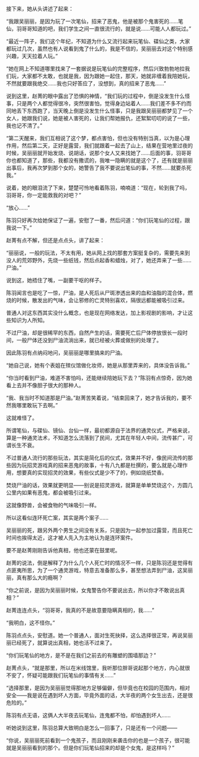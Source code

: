 接下来，她从头讲述了起来：

“我跟吴丽丽，是因为玩了一次笔仙，招来了恶鬼，他是被那个鬼害死的……笔仙，羽哥哥知道的吧，我们学生之间一直很流行的，就是说……可能人人都玩过。”

“最近一阵子，我们这个年纪，不知道为什么又流行起来玩笔仙、碟仙之类，大家都玩过几次，虽然也有人说看到鬼了什么的，我是不信的，吴丽丽去对这个特别感兴趣，天天拉着人玩。”

“她在网上不知道哪里找来了一套据说是玩笔仙的完整程序，然后兴致勃勃地拉我们玩，大家都不太敢，也就是我，因为跟她一起住，那天，她就非缠着我陪她玩，不然就要跟我绝交……我也只好答应了，没想到，真的招来了恶鬼……”

说到这里，赵菁的眼中露出了恐惧的神情，“我们玩的过程中，倒是没发生什么怪事，只是两个人都觉得很冷，突然很害怕，觉得身边站着人……我们差不多不约而同地丢下东西跑了，当天晚上倒是没发生什么怪事，只是我跟吴丽丽都梦见了一个女人，她跟我们说，她是被人害死的，让我们帮她报仇，还絮絮叨叨的说了一些，我也记不清了。”

“第二天醒来，我们互相说了这个梦，都点害怕，但也没有特别当真，以为是心理作用，然后第二天，正好是露营，我们就跟着一起去了山上，结果在营地里过夜的时候，吴丽丽就开始发烧、说胡话，说那个女人又来找她了……后面的事，羽哥哥你也都知道了，那些，我都没有撒谎的，我唯一隐瞒的就是这个了，还有就是丽丽出事后，我再次梦到那个女的，她警告了我不要说出笔仙的事，不然……就要杀死我。”

说着，她的眼泪流了下来，楚楚可怜地看着陈羽，喃喃道：“现在，轮到我了吗，羽哥哥，你一定能救我的对吧？”

“放心……”

陈羽只好再次给她保证了一遍，安慰了一番，然后问道：“你们玩笔仙的过程，跟我说一下。”

赵菁有点不解，但还是点点头，讲了起来：

“丽丽说，一般的玩法，不太有用，她从网上找的那套方案挺复杂的，需要先来到没人的荒郊野外，先烧一些纸钱，然后点起香和蜡烛，对了，她还弄来了一些……尸油。”

说到这，她捂住了嘴，一副要干呕的样子。

陈羽闻言也是吃了一惊，尸油，是人死后从尸斑渗透出来的血和油脂的混合体，燃烧的时候，散发出的气味，会让邪修的亡灵特别喜欢，隔很远都能被吸引过来。

普通人对这东西其实没什么概念，也是现在网络发达，加上影视剧的影响，才让这些知识为人所知。

不过尸油，却是很稀罕的东西，自然产生的话，需要死亡后尸体停放很长一段时间，一般尸体还没到尸油流淌出来，就已经被火葬或做别的处理了。

因此陈羽有点纳闷地问，吴丽丽是哪里搞来的尸油。

“她自己说，她有个表姐在殡仪馆做化妆师，她是从那里弄来的，具体没告诉我。”

“你当时看到尸油，难道不害怕吗，还能继续陪她玩下去？”陈羽有点惊奇，因为她看上去并不像胆子很大的那种人。

“我、我当时不知道那是尸油。”赵菁苦笑着说，“结束回来了，她才告诉我的，要不然我哪里敢玩下去啊。”

这就难怪了。

所谓笔仙，与碟仙、镜仙、台仙一样，最初都源自于法界的通灵仪式，严格来说，算是一种通灵法术，不知道怎么流落到了民间，尤其在年轻人中间，流传甚广，可谓长生不衰。

不过普通人流行的那些玩法，其实是简化后的仪式，效果并不好，像民间流传的那些因为玩招灵游戏真的招来恶鬼的故事，十有八九都是杜撰的，要么就是心理作用，想要真的实现招灵的效果，有些仪式是少不了的，例如烧纸焚香。

焚烧尸油的话，效果就更明显——别说是招灵游戏，就算是单单焚烧这个，方圆几公里内如果有恶鬼，都会被吸引过来。

这就像野兽，会被食物的气味吸引一样。

所以这看似连环死亡案，其实是两个案子……

吴丽丽的死，跟另外两个男生之间没有关系，只是因为一起参加过露营，而且死亡时间也挨得太近，这才被人先入为主地认为是连环案件。

要不是赵菁刚刚告诉他真相，他也还蒙在鼓里呢。

赵菁的说法，倒是解释了为什么几个人死亡时的情况不一样，只是陈羽还是觉得有点匪夷所思，为了一个通灵游戏，特意去准备那么多，甚至想法弄到尸油，这吴丽丽，真有那么大的瘾啊？

“你之前说，是因为吴丽丽时候，女鬼警告你不要说出去，所以你才不敢说出真相？”

赵菁连连点头，“羽哥哥，我真的不是故意要隐瞒真相的，我……”

“我明白，这不怪你。”

陈羽点点头，安慰道。她一个普通人，面对生死抉择，这么选择很正常，再说吴丽丽已经死了，就算说出真相，她也活不过来了。

“你们玩笔仙的地方，是不是在我们之前去的有雕塑的围墙那边？”

赵菁点头，“就是那里，所以在米线馆里，我听那位胖哥说起那个地方，内心就很不安了，怀疑可能跟我们玩笔仙的事情有关……”

“选择那里，是因为吴丽丽觉得那地方足够偏僻，但毕竟也在校园的范围内，相对安全——我是说在遇到坏人方面，毕竟外面的话，大半夜的两个女生出去，还是很危险的。”

陈羽有点无语，这俩人大半夜去玩笔仙，连鬼都不怕，却怕遇到坏人……

听她说到这里，陈羽总算大致明白是怎么一回事了，只是还有一个问题——

“你说，吴丽丽死前看到一个鬼孩子，而且刚刚来袭击你的也是一个孩子，很可能就是吴丽丽看到的那个。但是你们玩笔仙招来的却是个女鬼，是这样吗？”
